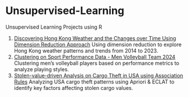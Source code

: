 # Unsupervised-Learning
Unsupervised Learning Projects using R

1. [Discovering Hong Kong Weather and the Changes over Time Using Dimension Reduction Approach](https://raw.githack.com/tsoikwanma/Unsupervised-Learning/main/HTML/Discovering-Hong-Kong-Weather-and-the-Changes-Over-Time-using-Dimension-Reduction-Approach.html)
   Using dimension reduction to explore Hong Kong weather patterns and trends from 2014 to 2023.  
2. [Clustering on Sport Performance Data - Men Volleyball Team 2024](https://raw.githack.com/tsoikwanma/Unsupervised-Learning/main/HTML/Clustering-on-Sport-Performance-Data---Men-Volleyball-Team-2024.html)
   Clustering men’s volleyball players based on performance metrics to analyze playing styles.  
3. [Stolen-value-driven Analysis on Cargo Theft in USA using Association Rules](https://raw.githack.com/tsoikwanma/Unsupervised-Learning/main/HTML/Stolen-value-driven-Analysis-on-Cargo-Theft-in-USA-using-Association-Rules.html)
Analyzing USA cargo theft patterns using Apriori & ECLAT to identify key factors affecting stolen cargo values.  
